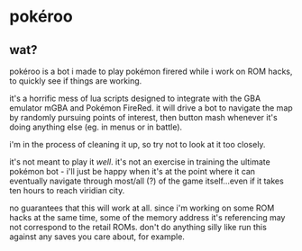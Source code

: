 # pokéroo

## wat?

pokéroo is a bot i made to play pokémon firered while i work on ROM hacks, to quickly see if things are working.

it's a horrific mess of lua scripts designed to integrate with the GBA emulator mGBA and Pokémon FireRed. it will drive a bot to navigate the map by randomly pursuing points of interest, then button mash whenever it's doing anything else (eg. in menus or in battle).

i'm in the process of cleaning it up, so try not to look at it too closely.

it's not meant to play it _well_. it's not an exercise in training the ultimate pokémon bot - i'll just be happy when it's at the point where it can eventually navigate through most/all (?) of the game itself...even if it takes ten hours to reach viridian city.

no guarantees that this will work at all. since i'm working on some ROM hacks at the same time, some of the memory address it's referencing may not correspond to the retail ROMs. don't do anything silly like run this against any saves you care about, for example.
